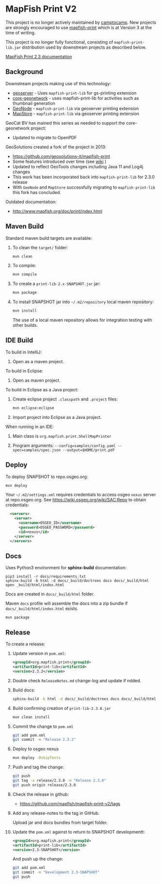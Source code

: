# MapFish Print V2 

This project is no longer actively maintained by [camptocamp](https://www.camptocamp.com/en). New projects are strongly encouraged to use [mapfish-print](https://github.com/mapfish/mapfish-print) which is at Version 3 at the time of writing.

This project is no longer fully functional, consisting of ``mapfish-print-lib.jar`` distribution used
by downstream projects as described below.

[MapFish Print 2.3 documentation](https://mapfish.github.io/mapfish-print-v2/) 

## Background

Downstream projects making use of this technology:

- [geoserver](https://docs.geoserver.org/latest/en/user/extensions/printing/index.html) - Uses ``mapfish-print-lib`` for gs-printing extension
- [core-geonetwork](http://github.com/geonetwork/core-geonetwork) - uses mapfish-print-lib for activities such as thumbnail generation
- [GeoNode](https://github.com/geonode/) - ``mapfish-print-lib`` via geoserver printing extension
- [MapStore](https://github.com/geosolutions-it/MapStore2) - ``mapfish-print-lib`` via geoserver printing extension

GeoCat BV has mained this series as needed to support the core-geonetwork project:

- Updated to migrate to OpenPDF

GeoSolutions created a fork of the project in 2013:

- https://github.com/geosolutions-it/mapfish-print
- Some features introduced over time (see [wiki](https://github.com/geosolutions-it/mapfish-print/wiki) )
- Updated to reflect GeoTools changes including Java 11 and Log4j changes
- This work has been incorporated back into `mapfish-print-lib` for 2.3.0 release
- With ``GeoNode`` and ``MapStore`` successfully migrating to ``mapfish-print-lib`` this fork has concluded.

Outdated documentation:

- http://www.mapfish.org/doc/print/index.html

## Maven Build

Standard maven build targets are available:

1. To clean the ``target/`` folder:

   ```bash
   mvn clean
   ```

2. To compile:

   ```bash
   mvn compile
   ```

3. To create a ``print-lib-2.x-SNAPSHOT.jar`` jar:

   ```bash
   mvn package
   ```

4. To install SNAPSHOT jar into ``~/.m2/repository`` local maven repository:
  
   ```bash
   mvn install
   ```
  
   The use of a local maven repository allows for integration testing with other builds.

## IDE Build

To build in IntelliJ:

1. Open as a maven project.

To build in Eclipse:

1. Open as maven project.

To build in Eclipse as a Java project:

1. Create eclipse project ``.classpath`` and ``.project`` files:
   ```bash
   mvn eclipse:eclipse
   ```
   
2. Import project into Eclipse as a Java project.

When running in an IDE:

1. Main class is ``org.mapfish.print.ShellMapPrinter``

2. Program arguments: ``--config=samples/config.yaml --spec=samples/spec.json --output=$HOME/print.pdf``

## Deploy

To deploy SNAPSHOT to repo.osgeo.org:

```bash
mvn deploy
```

Your `~/.m2/settings.xml` requires credentials to access osgeo ``nexus`` server at repo.osgeo.org.
See https://wiki.osgeo.org/wiki/SAC:Repo to obtain credentials:

```xml
  <servers>
    <server>
      <username>OSGEO_ID</username>
      <password>OSGEO_PASSWORD</password>
      <id>nexus</id>
    </server>
  </servers>
```
## Docs

Uses Python3 environment for **sphinx-build** documentation:

```
pip3 install -r docs/requirements.txt
sphinx-build -b html -d docs/_build/doctrees docs docs/_build/html
open _build/html/index.html
```

Docs are created in ``docs/_build/html`` folder.

Maven `docs` profile will assemble the docs into a zip bundle if ``docs/_build/html/index.html`` exists.

```
mvn package
```

## Release

To create a release:

1. Update version in ``pom.xml``:
  
   ```xml
   <groupId>org.mapfish.print</groupId>
   <artifactId>print-lib</artifactId>
   <version>2.3.2</version>
   ```

2. Double check `ReleaseNotes.md` change-log and update if ndded.

3. Build docs:
   
   ```bash
   sphinx-build -b html -d docs/_build/doctrees docs docs/_build/html
   ```
   
3. Build confirming creation of ``print-lib-2.3.0.jar``

   ```bash
   mvn clean install
   ```

3. Commit the change to ``pom.xml``

   ```bash
   git add pom.xml
   git commit -m "Release 2.3.2"
   ```

4. Deploy to osgeo nexus

   ```bash
   mvn deploy -DskipTests
   ```

5. Push and tag the change:
   
   ```bash
   git push
   git tag -a release/2.3.0 -m "Release 2.3.0"
   git push origin release/2.3.0
   ```

6. Check the release in github:
   
   * https://github.com/mapfish/mapfish-print-v2/tags
   
7. Add any release-notes to the tag in GitHub.

   Upload jar and docs bundles from target folder.

9. Update the ``pom.xml`` against to return to SNAPSHOT developmentt:
   
   ```xml
   <groupId>org.mapfish.print</groupId>
   <artifactId>print-lib</artifactId>
   <version>2.3-SNAPSHOT</version>
   ```
   
   And push up the change:
   ```bash
   git add pom.xml
   git commit -m "Development 2.3-SNAPSHOT"
   git push
   ```